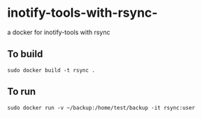 # inotify-tools-with-rsync-
a docker for inotify-tools with rsync 

## To build
```
sudo docker build -t rsync .
```

## To run
```
sudo docker run -v ~/backup:/home/test/backup -it rsync:user
```
